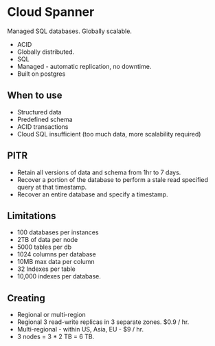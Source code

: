 # Cloud Spanner

Managed SQL databases. Globally scalable.

- ACID
- Globally distributed.
- SQL
- Managed - automatic replication, no downtime.
- Built on postgres

## When to use

- Structured data
- Predefined schema
- ACID transactions
- Cloud SQL insufficient (too much data, more scalability required)

## PITR

- Retain all versions of data and schema from 1hr to 7 days.
- Recover a portion of the database to perform a stale read specified query at that timestamp.
- Recover an entire database and specify a timestamp.

## Limitations

- 100 databases per instances
- 2TB of data per node
- 5000 tables per db
- 1024 columns per database
- 10MB max data per column
- 32 Indexes per table
- 10,000 indexes per database.

## Creating

- Regional or multi-region
- Regional 3 read-write replicas in 3 separate zones. $0.9 / hr.
- Multi-regional - within US, Asia, EU - $9 / hr.
- 3 nodes = 3 * 2 TB = 6 TB.